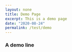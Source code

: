 ```yaml
---
layout: none
title: Demo Page
excerpt: This is a demo page
date: "2020-08-24"
permalink: /test/demo
---
```


### A demo line
